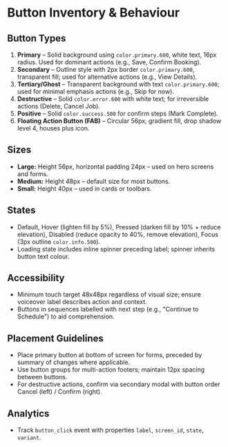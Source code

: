 # Button Inventory & Behaviour

## Button Types
1. **Primary** – Solid background using `color.primary.600`, white text, 16px radius. Used for dominant actions (e.g., Save, Confirm Booking).
2. **Secondary** – Outline style with 2px border `color.primary.600`, transparent fill; used for alternative actions (e.g., View Details).
3. **Tertiary/Ghost** – Transparent background with text `color.primary.600`; used for minimal emphasis actions (e.g., Skip for now).
4. **Destructive** – Solid `color.error.600` with white text; for irreversible actions (Delete, Cancel Job).
5. **Positive** – Solid `color.success.500` for confirm steps (Mark Complete).
6. **Floating Action Button (FAB)** – Circular 56px, gradient fill, drop shadow level 4, houses plus icon.

## Sizes
- **Large:** Height 56px, horizontal padding 24px – used on hero screens and forms.
- **Medium:** Height 48px – default size for most buttons.
- **Small:** Height 40px – used in cards or toolbars.

## States
- Default, Hover (lighten fill by 5%), Pressed (darken fill by 10% + reduce elevation), Disabled (reduce opacity to 40%, remove elevation), Focus (3px outline `color.info.500`).
- Loading state includes inline spinner preceding label; spinner inherits button text colour.

## Accessibility
- Minimum touch target 48x48px regardless of visual size; ensure voiceover label describes action and context.
- Buttons in sequences labelled with next step (e.g., "Continue to Schedule") to aid comprehension.

## Placement Guidelines
- Place primary button at bottom of screen for forms, preceded by summary of changes where applicable.
- Use button groups for multi-action footers; maintain 12px spacing between buttons.
- For destructive actions, confirm via secondary modal with button order Cancel (left) / Confirm (right).

## Analytics
- Track `button_click` event with properties `label`, `screen_id`, `state`, `variant`.

